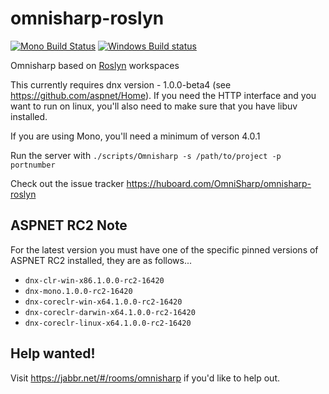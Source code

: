 omnisharp-roslyn
================

[![Mono Build Status](https://travis-ci.org/OmniSharp/omnisharp-roslyn.svg?branch=master)](https://travis-ci.org/OmniSharp/omnisharp-roslyn)
[![Windows Build status](https://ci.appveyor.com/api/projects/status/dj36uvllv0qmkljr?svg=true)](https://ci.appveyor.com/project/david-driscoll/omnisharp-roslyn)

Omnisharp based on [Roslyn](https://github.com/dotnet/roslyn) workspaces

This currently requires dnx version - 1.0.0-beta4 (see https://github.com/aspnet/Home). If you need the HTTP interface and you want to run on linux, you'll also need to make sure that you have libuv installed.

If you are using Mono, you'll need a minimum of verson 4.0.1

Run the server with ```./scripts/Omnisharp -s /path/to/project -p portnumber```

Check out the issue tracker https://huboard.com/OmniSharp/omnisharp-roslyn

## ASPNET RC2 Note
For the latest version you must have one of the specific pinned versions of ASPNET RC2 installed, they are as follows...
* `dnx-clr-win-x86.1.0.0-rc2-16420`
* `dnx-mono.1.0.0-rc2-16420`
* `dnx-coreclr-win-x64.1.0.0-rc2-16420`
* `dnx-coreclr-darwin-x64.1.0.0-rc2-16420`
* `dnx-coreclr-linux-x64.1.0.0-rc2-16420`

## Help wanted!
Visit https://jabbr.net/#/rooms/omnisharp if you'd like to help out.
